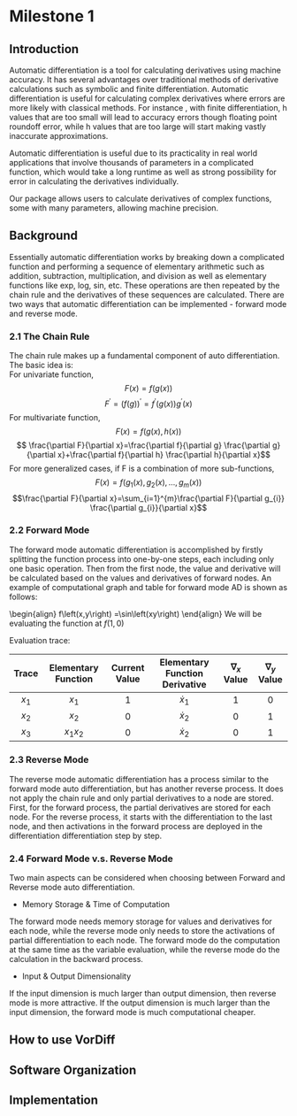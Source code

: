 # Milestone 1

## Introduction

Automatic differentiation is a tool for calculating derivatives using machine accuracy. It has several advantages over traditional methods of derivative calculations such as symbolic and finite differentiation. Automatic differentiation is useful for calculating complex derivatives where errors are more likely with classical methods. For instance , with finite differentiation, h values that are too small will lead to accuracy errors though floating point roundoff error, while h values that are too large will start making vastly inaccurate approximations. 

Automatic differentiation is useful due to its practicality in real world applications that involve thousands of parameters in a complicated function, which would take a long runtime as well as strong possibility for error in calculating the derivatives individually. 

Our package allows users to calculate derivatives of complex functions, some with many parameters, allowing machine precision.

## Background

Essentially automatic differentiation works by  breaking down a complicated function and performing a sequence of elementary arithmetic such as addition, subtraction, multiplication, and division as well as elementary functions like exp, log, sin, etc. These operations are then repeated by the chain rule and the derivatives of these sequences are calculated. There are two ways that automatic differentiation can be implemented - forward mode and reverse mode. 

### 2.1 The Chain Rule

The chain rule makes up a fundamental component of auto differentiation. The basic idea is:   
For univariate function, $$ F(x) = f(g(x))$$
 $$F^{\prime} = (f(g))^{\prime} = f^{\prime}(g(x))g^{\prime}(x)$$
For multivariate function, $$F(x) = f(g(x),h(x))$$
$$ \frac{\partial F}{\partial x}=\frac{\partial f}{\partial g} \frac{\partial g}{\partial x}+\frac{\partial f}{\partial h} \frac{\partial h}{\partial x}$$
For more generalized cases, if F is a combination of more sub-functions,  $$F(x) = f(g_{1}(x), g_{2}(x), …, g_{m}(x))$$
$$\frac{\partial F}{\partial x}=\sum_{i=1}^{m}\frac{\partial F}{\partial g_{i}} \frac{\partial g_{i}}{\partial x}$$

### 2.2 Forward Mode

The forward mode automatic differentiation is accomplished by firstly splitting the function process into one-by-one steps, each including only one basic operation. Then from the first node, the value and derivative will be calculated based on the values and derivatives of forward nodes. An example of computational graph and table for forward mode AD is shown as follows:

\begin{align}
  f\left(x,y\right) =\sin\left(xy\right)
\end{align}
We will be evaluating the function at $f(1, 0)$

Evaluation trace:

| Trace   | Elementary Function      | Current Value           | Elementary Function Derivative       | $\nabla_{x}$ Value  | $\nabla_{y}$ Value  |
| :---: | :-----------------: | :-----------: | :----------------------------: | :-----------------:  | :-----------------: |
| $x_{1}$ | $x_{1}$                  | $1$        | $\dot{x}_{1}$                        | $1$ | $0$ |
| $x_{2}$ | $x_{2}$                  | $0$        | $\dot{x}_{2}$                        | $0$ | $1$ |
| $x_{3}$ | $x_{1}x_{2}$                  | $0$        | $\dot{x}_{2}$                        | $0$ | $1$ |

### 2.3 Reverse Mode

The reverse mode automatic differentiation has a process similar to the forward mode auto differentiation, but has another reverse process. It does not apply the chain rule and only partial derivatives to a node are stored. First, for the forward process, the partial derivatives are stored for each node. For the reverse process, it starts with the differentiation to the last node, and then activations in the forward process are deployed in the differentiation differentiation step by step. 


### 2.4 Forward Mode v.s. Reverse Mode

Two main aspects can be considered when choosing between Forward and Reverse mode auto differentiation.
* Memory Storage & Time of Computation

The forward mode needs memory storage for values and derivatives for each node, while the reverse mode only needs to store the activations of partial differentiation to each node. The forward mode do the computation at the same time as the variable evaluation, while the reverse mode do the calculation in the backward process.
* Input & Output Dimensionality

If the input dimension is much larger than output dimension, then reverse mode is more attractive. If the output dimension is much larger than the input dimension, the forward mode is much computational cheaper.





## How to use VorDiff

## Software Organization

## Implementation

